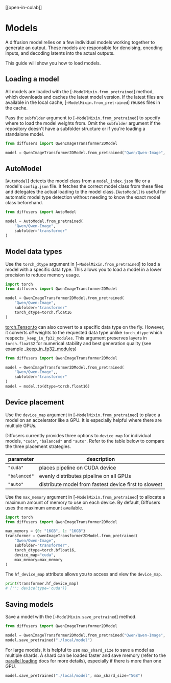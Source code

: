 <!--Copyright 2025 The HuggingFace Team. All rights reserved.

Licensed under the Apache License, Version 2.0 (the "License"); you may not use this file except in compliance with
the License. You may obtain a copy of the License at

http://www.apache.org/licenses/LICENSE-2.0

Unless required by applicable law or agreed to in writing, software distributed under the License is distributed on
an "AS IS" BASIS, WITHOUT WARRANTIES OR CONDITIONS OF ANY KIND, either express or implied. See the License for the
specific language governing permissions and limitations under the License.
-->

[[open-in-colab]]

# Models

A diffusion model relies on a few individual models working together to generate an output. These models are responsible for denoising, encoding inputs, and decoding latents into the actual outputs.

This guide will show you how to load models.

## Loading a model

All models are loaded with the [`~ModelMixin.from_pretrained`] method, which downloads and caches the latest model version. If the latest files are available in the local cache, [`~ModelMixin.from_pretrained`] reuses files in the cache.

Pass the `subfolder` argument to [`~ModelMixin.from_pretrained`] to specify where to load the model weights from. Omit the `subfolder` argument if the repository doesn't have a subfolder structure or if you're loading a standalone model.

```py
from diffusers import QwenImageTransformer2DModel

model = QwenImageTransformer2DModel.from_pretrained("Qwen/Qwen-Image", subfolder="transformer")
```

## AutoModel

[`AutoModel`] detects the model class from a `model_index.json` file or a model's `config.json` file. It fetches the correct model class from these files and delegates the actual loading to the model class. [`AutoModel`] is useful for automatic model type detection without needing to know the exact model class beforehand.

```py
from diffusers import AutoModel

model = AutoModel.from_pretrained(
    "Qwen/Qwen-Image",
    subfolder="transformer"
)
```

## Model data types

Use the `torch_dtype` argument in [`~ModelMixin.from_pretrained`] to load a model with a specific data type. This allows you to load a model in a lower precision to reduce memory usage.

```py
import torch
from diffusers import QwenImageTransformer2DModel

model = QwenImageTransformer2DModel.from_pretrained(
    "Qwen/Qwen-Image",
    subfolder="transformer"
    torch_dtype=torch.float16
)
```

[torch.Tensor.to](https://docs.pytorch.org/docs/stable/generated/torch.Tensor.to.html) can also convert to a specific data type on the fly. However, it converts *all* weights to the requested data type unlike `torch_dtype` which respects `_keep_in_fp32_modules`. This argument preserves layers in `torch.float32` for numerical stability and best generation quality (see example [_keep_in_fp32_modules](https://github.com/huggingface/diffusers/blob/f864a9a352fa4a220d860bfdd1782e3e5af96382/src/diffusers/models/transformers/transformer_wan.py#L374))

```py
from diffusers import QwenImageTransformer2DModel

model = QwenImageTransformer2DModel.from_pretrained(
    "Qwen/Qwen-Image",, 
    subfolder="transformer"
)
model = model.to(dtype=torch.float16) 
```

## Device placement

Use the `device_map` argument in [`~ModelMixin.from_pretrained`] to place a model on an accelerator like a GPU. It is especially helpful where there are multiple GPUs.

Diffusers currently provides three options to `device_map` for individual models, `"cuda"`, `"balanced"` and `"auto"`. Refer to the table below to compare the three placement strategies.

| parameter | description |
|---|---|
| `"cuda"` | places pipeline on CUDA device |
| `"balanced"` | evenly distributes pipeline on all GPUs |
| `"auto"` | distribute model from fastest device first to slowest |

Use the `max_memory` argument in [`~ModelMixin.from_pretrained`] to allocate a maximum amount of memory to use on each device. By default, Diffusers uses the maximum amount available.

```py
import torch
from diffusers import QwenImageTransformer2DModel

max_memory = {0: "16GB", 1: "16GB"}
transformer = QwenImageTransformer2DModel.from_pretrained(
    "Qwen/Qwen-Image", 
    subfolder="transformer",
    torch_dtype=torch.bfloat16,
    device_map="cuda",
    max_memory=max_memory
)
```

The `hf_device_map` attribute allows you to access and view the `device_map`.

```py
print(transformer.hf_device_map)
# {'': device(type='cuda')}
```

## Saving models

Save a model with the [`~ModelMixin.save_pretrained`] method.

```py
from diffusers import QwenImageTransformer2DModel

model = QwenImageTransformer2DModel.from_pretrained("Qwen/Qwen-Image", subfolder="transformer")
model.save_pretrained("./local/model")
```

For large models, it is helpful to use `max_shard_size` to save a model as multiple shards. A shard can be loaded faster and save memory (refer to the [parallel loading](./loading#parallel-loading) docs for more details), especially if there is more than one GPU.

```py
model.save_pretrained("./local/model", max_shard_size="5GB")
```
